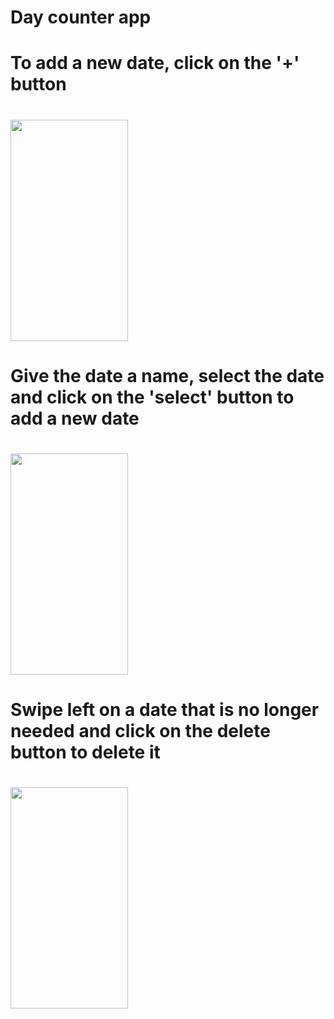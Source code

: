 # Day counter app

# To add a new date, click on the '+' button

# <img src="https://i.imgur.com/lEoNmVn.png" width="188" height="354">

# Give the date a name, select the date and click on the 'select' button to add a new date

# <img src="https://i.imgur.com/iynD9SZ.png" width="188" height="354">

# Swipe left on a date that is no longer needed and click on the delete button to delete it

# <img src="https://i.imgur.com/DfyRaVk.png" width="188" height="354">